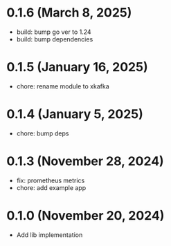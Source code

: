 # 0.1.6 (March 8, 2025)

* build: bump go ver to 1.24
* build: bump dependencies

# 0.1.5 (January 16, 2025)

* chore: rename module to xkafka

# 0.1.4 (January 5, 2025)

* chore: bump deps

# 0.1.3 (November 28, 2024)

* fix: prometheus metrics
* chore: add example app

# 0.1.0 (November 20, 2024)

* Add lib implementation